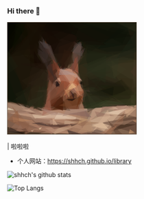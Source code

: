 ### Hi there 👋

<!--
**shhch/shhch** is a ✨ _special_ ✨ repository because its `README.md` (this file) appears on your GitHub profile.

Here are some ideas to get you started:

- 🔭 I’m currently working on ...
- 🌱 I’m currently learning ...
- 👯 I’m looking to collaborate on ...
- 🤔 I’m looking for help with ...
- 💬 Ask me about ...
- 📫 How to reach me: ...
- 😄 Pronouns: ...
- ⚡ Fun fact: ...
-->

<img src="static/squirrel.png" style="width: 60%; height: 60%"></img>

| 啦啦啦

+ 个人网站：https://shhch.github.io/library

![shhch's github stats](https://github-readme-stats.vercel.app/api?username=shhch&bg_color=FFFFFF&title_color=42g&text_color=6df&show_icons=true&icon_color=000000)

![Top Langs](https://github-readme-stats.vercel.app/api/top-langs/?username=shhch&layout=compact)
